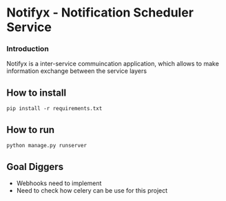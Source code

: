 # Notifyx - Notification Scheduler Service
### Introduction
Notifyx is a inter-service commuincation application, which allows to make information exchange between the service layers


## How to install
    pip install -r requirements.txt

## How to run

    python manage.py runserver

## Goal Diggers

- Webhooks  need to implement
- Need to check how celery can be use for this project